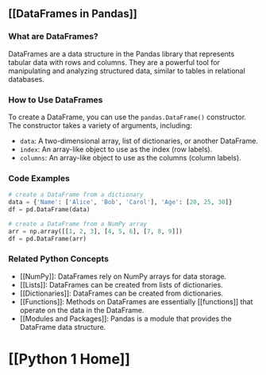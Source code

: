 ## [[DataFrames in Pandas]]

### What are DataFrames?
DataFrames are a data structure in the Pandas library that represents tabular data with rows and columns. They are a powerful tool for manipulating and analyzing structured data, similar to tables in relational databases.

### How to Use DataFrames
To create a DataFrame, you can use the `pandas.DataFrame()` constructor. The constructor takes a variety of arguments, including:

- `data`: A two-dimensional array, list of dictionaries, or another DataFrame.
- `index`: An array-like object to use as the index (row labels).
- `columns`: An array-like object to use as the columns (column labels).

### Code Examples
```python
# create a DataFrame from a dictionary
data = {'Name': ['Alice', 'Bob', 'Carol'], 'Age': [20, 25, 30]}
df = pd.DataFrame(data)

# create a DataFrame from a NumPy array
arr = np.array([[1, 2, 3], [4, 5, 6], [7, 8, 9]])
df = pd.DataFrame(arr)
```

### Related Python Concepts
- [[NumPy]]: DataFrames rely on NumPy arrays for data storage.
- [[Lists]]: DataFrames can be created from lists of dictionaries.
- [[Dictionaries]]: DataFrames can be created from dictionaries.
- [[Functions]]: Methods on DataFrames are essentially [[functions]] that operate on the data in the DataFrame.
- [[Modules and Packages]]: Pandas is a module that provides the DataFrame data structure.
# [[Python 1 Home]]